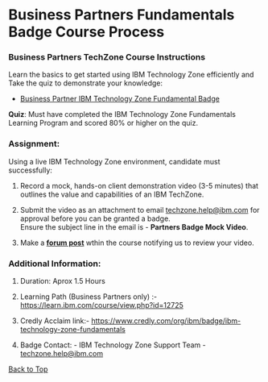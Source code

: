 # Business Partners Fundamentals Badge Course Process

###        Business Partners TechZone Course Instructions

Learn the basics to get started using IBM Technology Zone efficiently and Take the quiz to demonstrate your knowledge: 

- [Business Partner IBM Technology Zone Fundamental Badge](https://www.credly.com/org/ibm/badge/ibm-technology-zone-fundamentals)

**Quiz**: Must have completed the IBM Technology Zone Fundamentals Learning Program and scored 80% or higher on the quiz.


### Assignment:

Using a live IBM Technology Zone environment, candidate must successfully:

1. Record a mock, hands-on client demonstration video (3-5 minutes) that outlines the value and capabilities of an IBM TechZone.

2. Submit the video as an attachment to email techzone.help@ibm.com for approval before you can be granted a badge.    
   Ensure the subject line in the email is - **Partners Badge Mock Video**.

4. Make a [**forum post**](https://learn.ibm.com/mod/forum/view.php?id=261614) wthin the course notifying us to review your video.

### Additional Information:

1. Duration: Aprox 1.5 Hours

2. Learning Path (Business Partners only) :- https://learn.ibm.com/course/view.php?id=12725

3. Credly Acclaim link:- https://www.credly.com/org/ibm/badge/ibm-technology-zone-fundamentals

4. Badge Contact: - IBM Technology Zone Support Team - techzone.help@ibm.com


[Back to Top](https://github.ibm.com/dte-support/private/blob/master/itz/itz-runbooks/Business%20Partners%20Fundemental%20Badge.md#:~:text=Badge%20Course%20Process-,Table%20of%20Contents%3A,-Business%20Partners%20TechZone)
